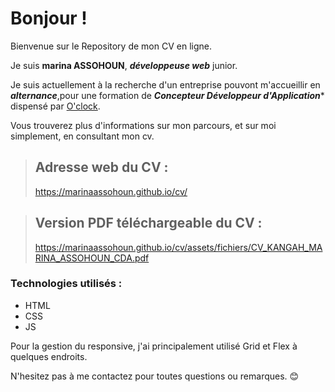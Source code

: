 # Bonjour !

Bienvenue sur le Repository de mon CV en ligne.

Je suis **marina ASSOHOUN**, ***développeuse web*** junior. 

Je suis actuellement à la recherche d'un entreprise pouvont m'accueillir en ***alternance***,pour une formation de ***Concepteur Développeur d'Application**** dispensé par [O'clock](https://oclock.io/formations/alternance).


Vous trouverez plus d'informations sur mon parcours, et sur moi simplement, en consultant mon cv.

>## Adresse web du CV :
>
>https://marinaassohoun.github.io/cv/

>## Version PDF téléchargeable du CV :
>
>https://marinaassohoun.github.io/cv/assets/fichiers/CV_KANGAH_MARINA_ASSOHOUN_CDA.pdf

### Technologies utilisés :
- HTML
- CSS
- JS

Pour la gestion du responsive, j'ai principalement utilisé Grid et Flex à quelques endroits.

N'hesitez pas à me contactez pour toutes questions ou remarques. 😊